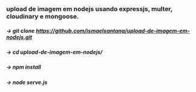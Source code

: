 ### upload de imagem em nodejs usando expressjs,  multer, cloudinary e mongoose.

##### -> git clone https://github.com/ismaelsantana/upload-de-imagem-em-nodejs.git

##### -> cd upload-de-imagem-em-nodejs/

##### -> npm install

##### -> node serve.js



